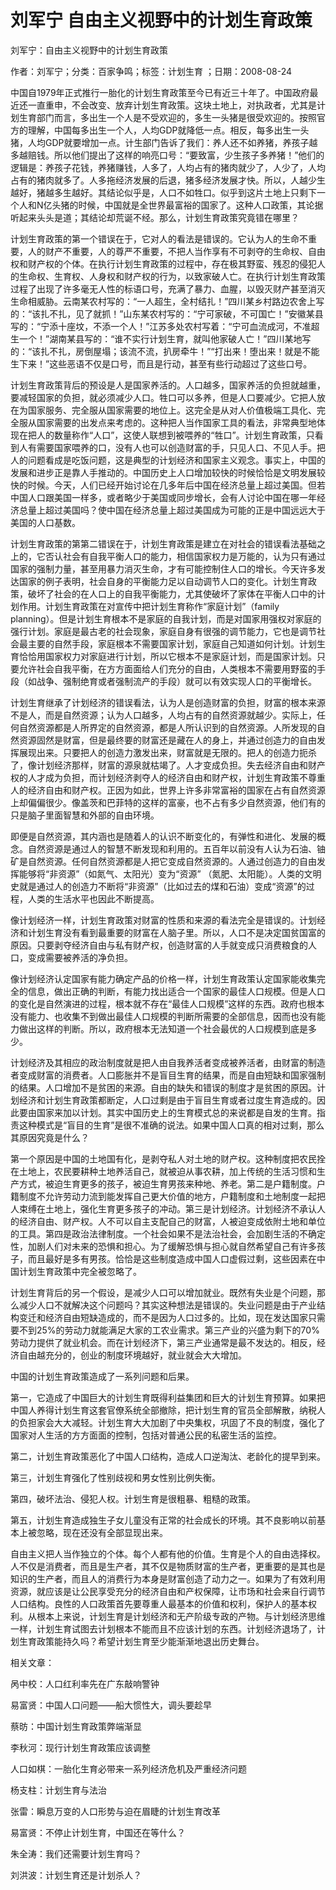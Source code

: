 # 刘军宁  自由主义视野中的计划生育政策  
  
刘军宁：自由主义视野中的计划生育政策  
作者：刘军宁；分类：百家争鸣；标签：计划生育 ；日期：2008-08-24  
中国自1979年正式推行一胎化的计划生育政策至今已有近三十年了。中国政府最近还一直重申，不会改变、放弃计划生育政策。这块土地上，对执政者，尤其是计划生育部门而言，多出生一个人是不受欢迎的，多生一头猪是很受欢迎的。按照官方的理解，中国每多出生一个人，人均GDP就降低一点。相反，每多出生一头猪，人均GDP就要增加一点。计生部门告诉了我们：养人还不如养猪，养孩子越多越赔钱。所以他们提出了这样的响亮口号：“要致富，少生孩子多养猪！”他们的逻辑是：养孩子花钱，养猪赚钱，人多了，人均占有的猪肉就少了，人少了，人均占有的猪肉就多了。人多拖经济发展的后退，猪多经济发展才快。所以，人越少生越好，猪越多生越好。其结论似乎是，人口不如牲口。似乎到这片土地上只剩下一个人和N亿头猪的时候，中国就是全世界最富裕的国家了。这种人口政策，其论据听起来头头是道；其结论却荒诞不经。那么，计划生育政策究竟错在哪里？  
计划生育政策的第一个错误在于，它对人的看法是错误的。它认为人的生命不重要，人的财产不重要，人的尊严不重要，不把人当作享有不可剥夺的生命权、自由权和财产权的个体。在执行计划生育政策的过程中，存在极其野蛮、残忍的侵犯人的生命权、生育权、人身权和财产权的行为，以致家破人亡。在执行计划生育政策过程了出现了许多毫无人性的标语口号，充满了暴力、血腥，以毁灭财产甚至消灭生命相威胁。云南某农村写的：“一人超生，全村结扎！”四川某乡村路边农舍上写的：“该扎不扎，见了就抓！”山东某农村写的：“宁可家破，不可国亡！”安徽某县写的：“宁添十座坟，不添一个人！”江苏多处农村写着：“宁可血流成河，不准超生一个！”湖南某县写的：“谁不实行计划生育，就叫他家破人亡！”四川某地写的：“该扎不扎，房倒屋塌；该流不流，扒房牵牛！”“打出来！堕出来！就是不能生下来！”这些恶语不仅是口号，而且是行动，甚至有些行动超过了这些口号。  
计划生育政策背后的预设是人是国家养活的。人口越多，国家养活的负担就越重，要减轻国家的负担，就必须减少人口。牲口可以多养，但是人口要减少。它把人放在为国家服务、完全服从国家需要的地位上。这完全是从对人价值极端工具化、完全服从国家需要的出发点来考虑的。这种把人当作国家工具的看法，非常典型地体现在把人的数量称作“人口”，这使人联想到被喂养的“牲口”。计划生育政策，只看到人有需要国家喂养的口，没有人也可以创造财富的手，只见人口、不见人手。把人的问题看成是吃饭问题，这是典型的计划经济和国家主义观念。事实上，中国的发展和进步正是靠人手推动的。中国历史上人口增加较快的时候恰恰是文明发展较快的时候。今天，人们已经开始讨论在几多年后中国在经济总量上超过美国。但若中国人口跟美国一样多，或者略少于美国或同步增长，会有人讨论中国在哪一年经济总量上超过美国吗？使中国在经济总量上超过美国成为可能的正是中国远远大于美国的人口基数。  
计划生育政策的第第二错误在于，计划生育政策是建立在对社会的错误看法基础之上的，它否认社会有自我平衡人口的能力，相信国家权力是万能的，认为只有通过国家的强制力量，甚至用暴力消灭生命，才有可能控制住人口的增长。今天许多发达国家的例子表明，社会自身的平衡能力足以自动调节人口的变化。计划生育政策，破坏了社会的在人口上的自我平衡能力，尤其使破坏了家体在平衡人口中的计划作用。计划生育政策在对宣传中把计划生育称作“家庭计划”（family planning）。但是计划生育根本不是家庭的自我计划，而是对国家用强权对家庭的强行计划。家庭是最古老的社会现象，家庭自身有很强的调节能力，它也是调节社会最主要的自然手段，家庭根本不需要国家计划，家庭自己知道如何计划。计划生育恰恰用国家权力对家庭进行计划，所以它根本不是家庭计划，而是国家计划。只要允许社会自我平衡，在方方面面给人们充分的自由，人类根本不需要用野蛮的手段（如战争、强制绝育或者强制流产的手段）就可以有效实现人口的平衡增长。  
计划生育继承了计划经济的错误看法，认为人是创造财富的负担，财富的根本来源不是人，而是自然资源；认为人口越多，人均占有的自然资源就越少。实际上，任何自然资源都是人所界定的自然资源，都是人所认识到的自然资源。人所发现的自然资源固然是财富，但是最终要的财富还是藏在人的身上，并通过创造力的自由发挥展现出来。只要把人的创造力激发出来，财富就是无限的。把人的创造力扼杀了，像计划经济那样，财富的源泉就枯竭了。人才变成负担。失去经济自由和财产权的人才成为负担，而计划经济剥夺人的经济自由和财产权，计划生育政策不尊重人的经济自由和财产权。正因为如此，世界上许多非常富裕的国家在占有自然资源上却偏偏很少。像盖茨和巴菲特的这样的富豪，也不占有多少自然资源，他们有的只是脑子里面智慧和外部的自由环境。  
即便是自然资源，其内涵也是随着人的认识不断变化的，有弹性和进化、发展的概念。自然资源是通过人的智慧不断发现和利用的。五百年以前没有人认为石油、铀矿是自然资源。任何自然资源都是人把它变成自然资源的。人通过创造力的自由发挥能够将“非资源”（如氮气、太阳光）变为“资源” （氮肥、太阳能）。人类的文明史就是通过人的创造力不断将“非资源”（比如过去的煤和石油）变成“资源”的过程，人类的生活水平也因此不断提高。  
像计划经济一样，计划生育政策对财富的性质和来源的看法完全是错误的。计划经济和计划生育没有看到最重要的财富在人脑子里。所以，人口不是决定国贫国富的原因。只要剥夺经济自由与私有财产权，创造财富的人手就变成只消费粮食的人口，变成需要被养活的净负担。  
像计划经济认定国家有能力确定产品的价格一样，计划生育政策认定国家能收集完全的信息，做出正确的判断，有能力找出适合一个国家的最佳人口规模。但是人口的变化是自然演进的过程，根本就不存在“最佳人口规模”这样的东西。政府也根本没有能力、也收集不到做出最佳人口规模的判断所需要的全部信息，因而也没有能力做出这样的判断。所以，政府根本无法知道一个社会最优的人口规模到底是多少。  
计划经济及其相应的政治制度就是把人由自我养活者变成被养活者，由财富的制造者变成财富的消费者。人口膨胀并不是盲目生育的结果，而是自由短缺和国家强制的结果。人口增加不是贫困的来源。自由的缺失和错误的制度才是贫困的原因。计划经济和计划生育政策都断定，人口过剩是由于盲目生育或者过度生育造成的。因此要由国家来加以计划。其实中国历史上的生育模式总的来说都是自发的生育。指责这种模式是“盲目的生育”是很不准确的说法。如果中国人口真的相对过剩，那么其原因究竟是什么？  
第一个原因是中国的土地国有化，是剥夺私人对土地的财产权。这种制度把农民拴在土地上，农民要耕种土地养活自己，就被迫从事农耕，加上传统的生活习惯和生产方式，被迫生育更多的孩子，被迫生育男孩来种地、养老。第二是户籍制度。户籍制度不允许劳动力流到能发挥自己更大价值的地方，户籍制度和土地制度一起把人束缚在土地上，强化生育更多孩子的冲动。第三是计划经济。计划经济不承认人的经济自由、财产权。人不可以自主支配自己的财富，人被迫变成依附土地和单位的工具。第四是政治法律制度。一个社会如果不是法治社会，会加剧生活的不确定性，加剧人们对未来的恐惧和担心。为了缓解恐惧与担心就自然希望自己有许多孩子，而且最好是多有男孩。恰恰是这些制度造成中国人口虚假过剩，这些因素在中国计划生育政策中完全被忽略了。  
计划生育背后的另一个假设，是减少人口可以增加就业。既然有失业是个问题，那么减少人口不就解决这个问题吗？其实这种想法是错误的。失业问题是由于产业结构变迁和经济自由短缺造成的，而不是因为人口过多的。比如，现在发达国家只需要不到25%的劳动力就能满足大家的工农业需求。第三产业的兴盛为剩下的70%劳动力提供了就业机会。而在计划经济下，第三产业通常是最不发达的。相反，经济自由越充分的，创业的制度环境越好，就业就会大大增加。  
中国的计划生育政策造成了一系列问题和后果。  
第一，它造成了中国巨大的计划生育既得利益集团和巨大的计划生育预算。如果把中国人养得计划生育这套官僚系统全部撤除，把计划生育的官员全部解散，纳税人的负担家会大大减轻。计划生育大大加剧了中央集权，巩固了不良的制度，强化了国家对人生活的方方面面的控制，包括对普通公民的私密生活的监控。  
第二，计划生育政策恶化了中国人口结构，造成人口逆淘汰、老龄化的提早到来。  
第三，计划生育强化了性别歧视和男女性别比例失衡。  
第四，破坏法治、侵犯人权。计划生育是很粗暴、粗糙的政策。  
第五，计划生育造成独生子女儿童没有正常的社会成长的环境。其不良影响以前基本上被忽略，现在还没有全部显现出来。  
自由主义把人当作独立的个体。每个人都有他的价值。生育是个人的自由选择权。人不仅是消费者，而且是生产者，其不仅是物质财富的生产者，更重要的是其也是知识的生产者，而且人的消费行为本身是财富创造了动力之一。如果为了有效利用资源，就应该是让公民享受充分的经济自由和产权保障，让市场和社会来自行调节人口结构。良性的人口政策首先要尊重人最基本的价值和权利，保护人的基本权利。从根本上来说，计划生育是计划经济和无产阶级专政的产物。与计划经济思维一样，计划生育试图去计划根本不能而且不应该计划的东西。计划经济退场了，计划生育政策能持久吗？希望计划生育至少能渐渐地退出历史舞台。  
  
相关文章：  
呙中校：人口红利率先在广东敲响警钟  
易富贤：中国人口问题——船大惯性大，调头要趁早  
蔡昉：中国计划生育政策弊端渐显  
李秋河：现行计划生育政策应该调整  
人口如棋：一胎化生育必带来一系列经济危机及严重经济问题  
杨支柱：计划生育与法治  
张雷：瞬息万变的人口形势与迫在眉睫的计划生育改革  
易富贤：不停止计划生育，中国还在等什么？  
朱全涛：我们还需要计划生育吗？  
刘洪波：计划生育还是计划杀人？